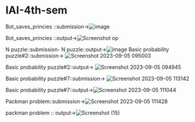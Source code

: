# IAI-4th-sem
Bot_saves_princies ::submission->![image](https://github.com/hmmayank26/IAI-4th-sem/assets/123865375/e19fe22f-a845-406d-aad6-ba4e998217e5)

Bot_saves_princies ::output->![Screenshot op](https://github.com/hmmayank26/IAI-4th-sem/assets/123865375/fd10d097-ebf4-49d7-b252-024f498186b0)

N puzzle::submission- 
N puzzle::output->![image](https://github.com/hmmayank26/IAI-4th-sem/assets/123865375/f5f2869e-58ee-4e91-bc29-c65b4744b8e0)
Basic probability puzzle#2::submission-> ![Screenshot 2023-09-05 095003](https://github.com/hmmayank26/IAI-4th-sem/assets/123865375/d364a0fd-8c89-429d-bdf6-21fd0256efa3)

Basic probability puzzle#2::output-> ![Screenshot 2023-09-05 094945](https://github.com/hmmayank26/IAI-4th-sem/assets/123865375/35aaaedb-28f3-4e9c-9a77-b8baccab7bf2)

Basic probability puzzle#7::submission-> ![Screenshot 2023-09-05 113142](https://github.com/hmmayank26/IAI-4th-sem/assets/123865375/7ebe290f-c6f5-4075-bddb-57d6b6032cd7)


Basic probability puzzle#7::output->![Screenshot 2023-09-05 111044](https://github.com/hmmayank26/IAI-4th-sem/assets/123865375/586592b4-70d5-4af0-af65-561ef1d25308)


Packman problem::submission->![Screenshot 2023-09-05 111428](https://github.com/hmmayank26/IAI-4th-sem/assets/123865375/a7f9fc39-e262-4135-93e4-a4059d8b2655)

packman problem :: output->![Screenshot (15)](https://github.com/hmmayank26/IAI-4th-sem/assets/123865375/3eebff65-e427-4be4-acfb-277aa601a127)

